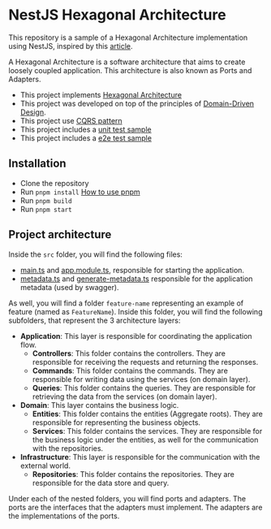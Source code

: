 # NestJS Hexagonal Architecture

This repository is a sample of a Hexagonal Architecture implementation using NestJS, inspired by this [article](https://www.linkedin.com/pulse/hexagonal-architecture-how-prevent-technical-debts-danilo-pereira-czbff/).

A Hexagonal Architecture is a software architecture that aims to create loosely coupled application. This architecture is also known as Ports and Adapters.

- This project implements [Hexagonal Architecture](https://en.wikipedia.org/wiki/Hexagonal_architecture_(software))
- This project was developed on top of the principles of [Domain-Driven Design](https://en.wikipedia.org/wiki/Domain-driven_design).
- This project use [CQRS pattern](https://en.wikipedia.org/wiki/Command_Query_Responsibility_Segregation)
- This project includes a [unit test sample](./src/feature-name/domain/services/adaptors/feature-name.service.spec.ts)
- This project includes a [e2e test sample](./test/feature-name.e2e-spec.ts)

## Installation

- Clone the repository
- Run `pnpm install` [How to use pnpm](https://pnpm.io/)
- Run `pnpm build`
- Run `pnpm start`

## Project architecture

Inside the `src` folder, you will find the following files:

- [main.ts](./src/main.ts) and [app.module.ts](./src/app.module.ts), responsible for starting the application.
- [metadata.ts](./src/metadata.ts) and [generate-metadata.ts](./src/generate-metadata.ts) responsible for the application metadata (used by swagger).

As well, you will find a folder `feature-name` representing an example of feature (named as `FeatureName`). Inside this folder, you will find the following subfolders, that represent the 3 architecture layers:

- **Application**: This layer is responsible for coordinating the application flow.
  - **Controllers**: This folder contains the controllers. They are responsible for receiving the requests and returning the responses.
  - **Commands**: This folder contains the commands. They are responsible for writing data using the services (on domain layer).
  - **Queries**: This folder contains the queries. They are responsible for retrieving the data from the services (on domain layer).
- **Domain**: This layer contains the business logic.
  - **Entities**: This folder contains the entities (Aggregate roots). They are responsible for representing the business objects.
  - **Services**: This folder contains the services. They are responsible for the business logic under the entities, as well for the communication with the repositories.
- **Infrastructure**: This layer is responsible for the communication with the external world.
  - **Repositories**: This folder contains the repositories. They are responsible for the data store and query.

Under each of the nested folders, you will find ports and adapters. The ports are the interfaces that the adapters must implement. The adapters are the implementations of the ports.
